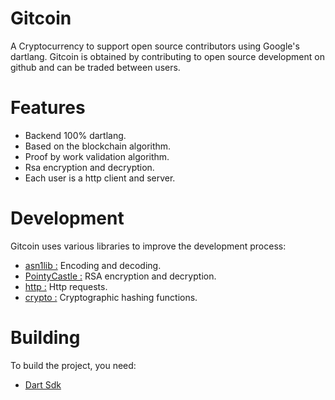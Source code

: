 # Gitcoin

A Cryptocurrency to support open source contributors using Google's dartlang.
Gitcoin is obtained by contributing to open source development on github and can be traded
between users.


# Features

- Backend 100% dartlang.
- Based on the blockchain algorithm.
- Proof by work validation algorithm.
- Rsa encryption and decryption.
- Each user is a http client and server.


# Development

Gitcoin uses various libraries to improve the development process:  
- [asn1lib :](https://pub.dev/packages/asn1lib) Encoding and decoding.  
- [PointyCastle :](https://github.com/PointyCastle/pointycastle) RSA encryption and decryption.  
- [http :](https://pub.dev/packages/http) Http requests.  
- [crypto :](https://pub.dev/packages/crypto) Cryptographic hashing functions.  

# Building

To build the project, you need:
- [Dart Sdk](https://dart.dev/get-dart)
